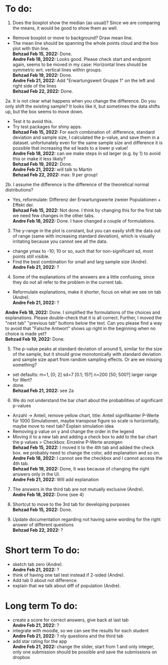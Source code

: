 
# To do:

1.  Does the boxplot show the median (as usual)? Since we are comparing the means, it would be good to show them as well.  
- Remove boxplot or move to background? Draw mean line.  
- The mean line should be spanning the whole points cloud and the box plot with thin line.  
**Behzad Feb 15, 2022:** Done.  
**Andre Feb 18, 2022:** Looks good. Please check start and endpoint again, seems to be moved in my case: Horizontal lines should be symmetric wrt. vertical lines within groups.  
**Behzad Feb 19, 2022:** Done.  
**Andre Feb 21, 2022:**  Add "Erwartungswert Gruppe 1" on the left and right side of the lines  
**Behzad Feb 22, 2022:** Done.  

2a. It is not clear what happens when you change the difference. Do you only shift the existing sample? It looks like it, but sometimes the data shifts up, but the box seems to move down.  
- Test it to avoid this.  
- Try test packages for shiny apps.  
**Behzad Feb 15, 2022:** For each combination of: difference, standard deviation and sample size, I calculated the p-value, and save them in a dataset. unfortunately even for the same sample size and difference it is possible that increasing the sd leads to a lower p value!  
**Andre Feb 18, 2022:**  can we make steps in sd larger (e.g. by 1) to avoid  this or make it less likely?  
**Behzad Feb 19, 2022:** Done.  
**Andre Feb 21, 2022:**  will talk to Martin  
**Behzad Feb 22, 2022:** max: 9 per group!  

2b. I assume the difference is the difference of the theoretical normal distributions?  
- Yes, reformulate: Differenz der Erwartungswerte zweier Populationen + Effekt der.  
**Behzad Feb 15, 2022:** Not done. I think by changing this for the first tab we need few changes in the other tabs.  
**Andre Feb 18, 2022:**  Done. I have changed a couple of formulations.  
 
3.  The y-range in the plot is constant, but you can easily shift the data out of range (same with increasing standard deviation), which is visually irritating because you cannot see all the data.  
- change ymax to -10; 10 or so, such that for non-significant sd, most points still visible.  
- Find the best combination for small and larg sample size (Andre).  
**Andre Feb 21, 2022:**  ?  

4.  Some of the explanations of the answers are a little confusing, since they do not all refer to the problem in the current tab.   
- Reformulate explanations, make it shorter, focus on what we see on tab (Andre).  
**Andre Feb 21, 2022:**  ?  

**Andre Feb 18, 2022:** Done. I simplified the formulations of the choices and explanations. Please double-check that it is all correct. Further, I moved the "next tab" "previous tab" buttons below the text. Can you please find a way to avoid that "Falsche Antwort" shows up right in the beginning when no choice is made yet?  
**Behzad Feb 19, 2022:** Done.  

5.  The p-value peaks at standard deviation of around 5, similar for the size of the sample, but it should grow monotonically with standard deviation and sample size apart from random sampling effects. Or are we missing something?  
- set defaults: m=1, [0; 2] sd=7 [0.1; 15?] n=200 [50; 500?] larger range for Wert?  
- done.  
**Behzad Feb 21, 2022:**  see 2a  

6.  We do not understand the bar chart about the probabilities of significant p-values  
- Anzahl -> Anteil, remove yellow chart, title: Anteil signifikanter P-Werte für 1000 Simulationen, maybe transpose figure so scale is horizontally, maybe move to next tab? Explain simulation idea  
- Removing p value on y and change the order in the legend  
- Moving it to a new tab and adding a check box to add to the bar chart the p values > Checkbox: Einzelne P-Werte anzeigen  
**Behzad Feb 15, 2022:** I moved it to the 4th tab and added the check box. we probably need to change the color, add explanation and so on.  
**Andre Feb 18, 2022:** I cannot see the checkbox and I cannot access the 4th tab.  
**Behzad Feb 19, 2022:** Done, It was because of changing the right answers only in the UI.  
**Andre Feb 21, 2022:** Will add explanation  

7.  The answers in the third tab are not mutually exclusive (Andre).  
**Andre Feb 18, 2022:**  Done (see 4)  

8.  Shortcut to move to the 3rd tab for developing purposes  
**Behzad Feb 15, 2022:** Done.  

9. Update documentation regarding not having same wording for the right answer of different questions  
**Behzad Feb 22, 2022:** ?  

# Short term To do:

-	sketch tab zero (Andre).  
**Andre Feb 21, 2022:**  ?  
-	think of having one tail test instead if 2-sided (Andre).  
-	Add tab 0 about not difference.  
-	explain that we talk about diff of population (Andre).  
 
# Long term To do:

-	create a score for correct answers, give back at last tab  
**Andre Feb 21, 2022:**  ?  
-	integrate with moodle, so we can see the results for each student  
**Andre Feb 21, 2022:**  ?  nly questions and the third tab  
-	add star rating for the app  
**Andre Feb 21, 2022:**  change the slider, start from 1 and only integer, only one submission should be possible and save the submissions on dropbox    
